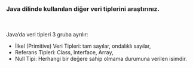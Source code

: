 

### Java dilinde kullanılan diğer veri tiplerini araştırınız.
 <br/> <br/>
 Java’da veri tipleri 3 gruba ayrılır:
- İlkel (Primitive) Veri Tipleri: tam sayılar, ondalıklı sayılar,
- Referans Tipleri: Class, Interface, Array,
- Null Tipi: Herhangi bir değere sahip olmama durumuna verilen isimdir.


